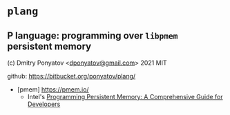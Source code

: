 #  `plang`
## P language: programming over `libpmem` persistent memory

(c) Dmitry Ponyatov <<dponyatov@gmail.com>> 2021 MIT

github: https://bitbucket.org/ponyatov/plang/

* [pmem] https://pmem.io/<br>
    * Intel's [Programming Persistent Memory: A Comprehensive Guide for Developers](https://pmem.io/book/)
